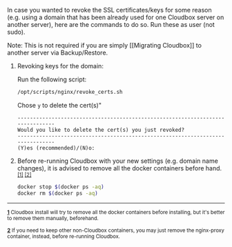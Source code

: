 In case you wanted to revoke the SSL certificates/keys for some reason (e.g. using a domain that has been already used for one Cloudbox server on another server), here are the commands to do so. Run these as user (not sudo).

Note: This is not required if you are simply [[Migrating Cloudbox]] to another server via Backup/Restore.  



1. Revoking keys for the domain:

   Run the following script:

   ```bash
   /opt/scripts/nginx/revoke_certs.sh
   ```

   Chose `y` to delete the cert(s)"

   ```
   -------------------------------------------------------------------------------
   Would you like to delete the cert(s) you just revoked?
   -------------------------------------------------------------------------------
   (Y)es (recommended)/(N)o: 
   ```


1. Before re-running Cloudbox with your new settings (e.g. domain name changes), it is advised to remove all the docker containers before hand. <sup name="a1">[\[1\]](#f1) </sup><sup name="a2">[\[2\]](#f2)</sup>


   ```bash
   docker stop $(docker ps -aq)
   docker rm $(docker ps -aq)
   ```



***

<sup><b name="f1">[1](#a1)</b> Cloudbox install will try to remove all the docker containers before installing, but it's better to remove them manually, beforehand. </sup>

<sup><b name="f2">[2](#a2)</b> If you need to keep other non-Cloudbox containers, you may just remove the nginx-proxy container, instead, before re-running Cloudbox. </sup>